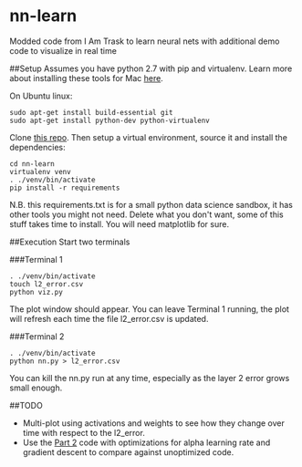 # nn-learn
Modded code from I Am Trask to learn neural nets with additional demo code to visualize in real time

##Setup
Assumes you have python 2.7 with pip and virtualenv. 
Learn more about installing these tools for Mac [here](https://hackercodex.com/guide/python-development-environment-on-mac-osx/).

On Ubuntu linux:
```
sudo apt-get install build-essential git
sudo apt-get install python-dev python-virtualenv
```

Clone [this repo](https://github.com/Archethought/nn-learn). Then setup a virtual environment, source it and install the dependencies:

```
cd nn-learn
virtualenv venv
. ./venv/bin/activate
pip install -r requirements
```

N.B. this requirements.txt is for a small python data science sandbox, it has other tools you might not need. Delete what you don't want, some of this stuff takes time to install. You will need matplotlib for sure.

##Execution
Start two terminals

###Terminal 1
```
. ./venv/bin/activate
touch l2_error.csv
python viz.py
```

The plot window should appear. You can leave Terminal 1 running, the plot will refresh each time the file l2_error.csv is updated.


###Terminal 2
```
. ./venv/bin/activate
python nn.py > l2_error.csv
```

You can kill the nn.py run at any time, especially as the layer 2 error grows small enough.

##TODO

* Multi-plot using activations and weights to see how they change over time with respect to the l2_error.
* Use the [Part 2](https://iamtrask.github.io//2015/07/27/python-network-part2/) code with optimizations for alpha learning rate and gradient descent to compare against unoptimized code.


